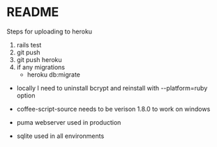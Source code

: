 # README

Steps for uploading to heroku

1. rails test
2. git push
3. git push heroku
4. if any migrations
    * heroku db:migrate

* locally I need to uninstall bcrypt and reinstall with --platform=ruby option

* coffee-script-source needs to be verison 1.8.0 to work on windows

* puma webserver used in production

* sqlite used in all environments
